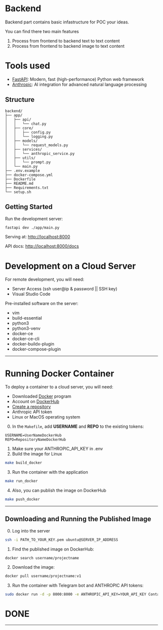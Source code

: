 # Backend
Backend part contains basic infastructure for POC your ideas.

You can find there two main features
1. Process from frontend to backend text to text content
2. Process from frontend to backend image to text content


# Tools used
- [FastAPI](https://fastapi.tiangolo.com/):        Modern, fast (high-performance) Python web framework
- [Anthropic](https://docs.anthropic.com/en/home): AI integration for advanced natural language processing


## Structure
```
backend/
├── app/
│   ├── api/
│   │   └── chat.py
│   ├── core/
│   │   ├── config.py 
│   │   └── logging.py
│   ├── models/
│   │   └── request_models.py
│   ├── services/
│   │   └── anthropic_service.py
│   ├── utils/
│   │   └── prompt.py
│   └── main.py
├── .env.example
├── docker-compose.yml
├── Dockerfile
├── README.md
├── Requirements.txt
└── setup.sh
```

## Getting Started

Run the development server:

```bash
fastapi dev ./app/main.py
```

Serving at: [http://localhost:8000](http://localhost:8000)

API docs: [http://localhost:8000/docs](http://localhost:8000/docs)

# Development on a Cloud Server

For remote development, you will need:

- Server Access (ssh user@ip & password || SSH key)
- Visual Studio Code

Pre-installed software on the server:

- vim
- build-essential
- python3
- python3-venv
- docker-ce
- docker-ce-cli
- docker-buildx-plugin
- docker-compose-plugin

---

# Running Docker Container

To deploy a container to a cloud server, you will need:

- Downloaded [Docker](https://www.docker.com/products/docker-desktop/) program
- Account on [DockerHub](https://hub.docker.com/)
- [Create a repository](https://docs.docker.com/docker-hub/repos/create/)
- Anthropic API token
- Linux or MacOS operating system

0. In the `Makefile`, add **USERNAME** and **REPO** to the existing tokens:
```
USERNAME=UserNameDockerHub
REPO=RepositoryNameDockerHub
```
1. Make sure your ANTHROPIC_API_KEY in .env
2. Build the image for Linux
```bash
make build_docker
```
3. Run the container with the application
```bash
make run_docker
```
4. Also, you can publish the image on DockerHub
```bash
make push_docker
```

---

## Downloading and Running the Published Image
0. Log into the server
```bash
ssh -i PATH_TO_YOUR_KEY.pem ubuntu@SERVER_IP_ADDRESS
```
1. Find the published image on DockerHub:
```bash
docker search username/projectname
```
2. Download the image:
```bash
docker pull username/projectname:v1
```
3. Run the container with Telegram bot and ANTHROPIC API tokens:
```bash
sudo docker run -d -p 8000:8000 -e ANTHROPIC_API_KEY=YOUR_API_KEY ContainerID
```

# DONE
--- --- --- 
